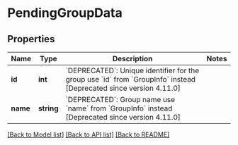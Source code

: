 # PendingGroupData

## Properties
Name | Type | Description | Notes
------------ | ------------- | ------------- | -------------
**id** | **int** | &#x60;DEPRECATED&#x60;: Unique identifier for the group use &#x60;id&#x60; from &#x60;GroupInfo&#x60; instead  [Deprecated since version 4.11.0] | 
**name** | **string** | &#x60;DEPRECATED&#x60;: Group name use &#x60;name&#x60; from &#x60;GroupInfo&#x60; instead  [Deprecated since version 4.11.0] | 

[[Back to Model list]](../README.md#documentation-for-models) [[Back to API list]](../README.md#documentation-for-api-endpoints) [[Back to README]](../README.md)


